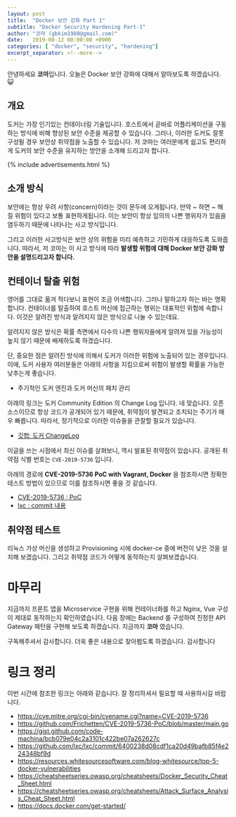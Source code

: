 ```yaml
---
layout: post
title:  "Docker 보안 강화 Part 1"
subtitle: "Docker Security Hardening Part-1"
author: "코마 (gbkim1988@gmail.com)"
date:   2019-08-12 00:00:00 +0900
categories: [ "docker", "security", "hardening"]
excerpt_separator: <!--more-->
---
```


안녕하세요 **코마**입니다. 오늘은 Docker 보안 강화에 대해서 알아보도록 하겠습니다. 😺

<!--more-->

## 개요

도커는 가장 인기있는 컨테이너링 기술입니다. 호스트에서 곧바로 어플리케이션을 구동하는 방식에 비해 향상된 보안 수준을 제공할 수 있습니다. 그러나, 이러한 도커도 잘못 구성될 경우 보안상 취약점을 노출할 수 있습니다. 저 코마는 여러분에게 쉽고도 편리하게 도커의 보안 수준을 유지하는 방안을 소개해 드리고자 합니다.

{% include advertisements.html %}

## 소개 방식

보안에는 항상 우려 사항(concern)이라는 것이 문두에 오게됩니다. 만약 ~ 하면 ~ 해질 위험이 있다고 보통 표현하게됩니다. 이는 보안이 항상 임의의 나쁜 행위자가 있음을 염두하기 때문에 나타나는 사고 방식입니다.

그리고 이러한 사고방식은 보안 상의 위험을 미리 예측하고 기민하게 대응하도록 도와줍니다. 따라서, 저 코마는 이 사고 방식에 따라 **발생할 위험에 대해 Docker 보안 강화 방안을 설명드리고자 합니다.**

## 컨테이너 탈출 위험

영어를 그대로 옮겨 적다보니 표현이 조금 어색합니다. 그러나 말하고자 하는 바는 명확합니다. 컨테이너를 탈출하여 호스트 머신에 접근하는 행위는 대표적인 위험에 속합니다. 이것은 알려진 방식과 알려지지 않은 방식으로 나눌 수 있는데요.

알려지지 않은 방식은 확률 측면에서 다수의 나쁜 행위자들에게 알려져 있을 가능성이 높지 않기 때문에 배제하도록 하겠습니다.

단, 중요한 점은 알려진 방식에 의해서 도커가 이러한 위험에 노출되어 있는 경우입니다. 이에, 도커 사용자 여러분들은 아래의 사항을 지킴으로써 위험이 발생할 확률을 가능한 낮추는게 좋습니다.

- 주기적인 도커 엔진과 도커 머신의 패치 관리

아래의 링크는 도커 Community Edition 의 Change Log 입니다. 네 맞습니다. 오픈 소스이므로 항상 코드가 공개되어 있기 때문에, 취약점이 발견되고 조치되는 주기가 매우 빠릅니다. 따라서, 정기적으로 이러한 이슈들을 관찰할 필요가 있습니다.

- [깃헙: 도커 ChangeLog](https://github.com/docker/docker-ce/releases/tag/v18.09.2)

이글을 쓰는 시점에서 최신 이슈를 살펴보니, 역시 발표된 취약점이 있습니다. 공개된 취약점 식별 번호는 `CVE-2019-5736` 입니다.

아래의 경로에 **CVE-2019-5736 PoC with Vagrant, Docker** 을 참조하시면 정확한 테스트 방법이 있으므로 이를 참조하시면 좋을 것 같습니다.

<!-- @TODO: Docker 컨테이너 탈출 취약점이랑 Docker 보안 하드닝관련 내용을 동시에 작성해야함. -->

<!-- - [Docker 컨테이너 탈출 취약점(CVE-2019-5736) 분석 및 테스트배드]({% link _drafts/working/2019-08-14-CVE-2019-5736-PoC-With-Vagrant-And-Docker.markdown %}) -->

- [CVE-2019-5736 : PoC](https://gist.github.com/bcb079e04c2a3101c422be07a262627c.git)
- [lxc : commit 내용](https://github.com/lxc/lxc/commit/6400238d08cdf1ca20d49bafb85f4e224348bf9d)



## 취약점 테스트

리눅스 가상 머신을 생성하고 Provisioning 시에 docker-ce 중에 버전이 낮은 것을 설치해 보겠습니다. 그리고 취약점 코드가 어떻게 동작하는지 살펴보겠습니다.

# 마무리

지금까지 프론트 앱을 Microservice 구현을 위해 컨테이너화를 하고 Nginx, Vue 구성이 제대로 동작하는지 확인하였습니다. 다음 장에는 Backend 를 구성하여 진정한 API Gateway 패턴을 구현해 보도록 하겠습니다. 지금까지 **코마** 였습니다.

구독해주셔서 감사합니다. 더욱 좋은 내용으로 찾아뵙도록 하겠습니다. 감사합니다

# 링크 정리

이번 시간에 참조한 링크는 아래와 같습니다. 잘 정리하셔서 필요할 때 사용하시길 바랍니다.

- https://cve.mitre.org/cgi-bin/cvename.cgi?name=CVE-2019-5736
- https://github.com/Frichetten/CVE-2019-5736-PoC/blob/master/main.go
- https://gist.github.com/code-machina/bcb079e04c2a3101c422be07a262627c
- https://github.com/lxc/lxc/commit/6400238d08cdf1ca20d49bafb85f4e224348bf9d
- https://resources.whitesourcesoftware.com/blog-whitesource/top-5-docker-vulnerabilities
- https://cheatsheetseries.owasp.org/cheatsheets/Docker_Security_Cheat_Sheet.html
- https://cheatsheetseries.owasp.org/cheatsheets/Attack_Surface_Analysis_Cheat_Sheet.html
- https://docs.docker.com/get-started/